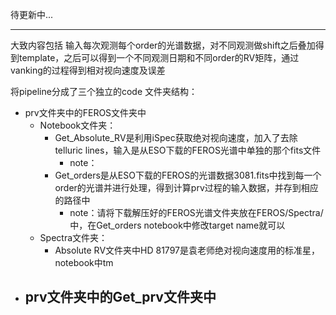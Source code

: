 待更新中...

----





大致内容包括 输入每次观测每个order的光谱数据，对不同观测做shift之后叠加得到template，之后可以得到一个不同观测日期和不同order的RV矩阵，通过vanking的过程得到相对视向速度及误差





将pipeline分成了三个独立的code
文件夹结构：
- prv文件夹中的FEROS文件夹中
  - Notebook文件夹：
    - Get_Absolute_RV是利用iSpec获取绝对视向速度，加入了去除telluric lines，输入是从ESO下载的FEROS光谱中单独的那个fits文件
      - note：
    - Get_orders是从ESO下载的FEROS的光谱数据3081.fits中找到每一个order的光谱并进行处理，得到计算prv过程的输入数据，并存到相应的路径中
      - note：请将下载解压好的FEROS光谱文件夹放在FEROS/Spectra/中，在Get_orders notebook中修改target name就可以
  - Spectra文件夹：
    - Absolute RV文件夹中HD 81797是袁老师绝对视向速度用的标准星，notebook中tm
- prv文件夹中的Get_prv文件夹中
    -

